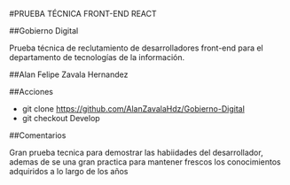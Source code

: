 #PRUEBA TÉCNICA FRONT-END REACT

##Gobierno Digital
<p>Prueba técnica de reclutamiento de desarrolladores front-end para el departamento de tecnologías de la información.</p>

##Alan Felipe Zavala Hernandez

##Acciones
- git clone https://github.com/AlanZavalaHdz/Gobierno-Digital
- git checkout Develop

##Comentarios
<p>Gran prueba tecnica para demostrar las habiidades del desarrollador, ademas de se una gran practica para mantener frescos los conocimientos adquiridos a lo largo de los años</p>
